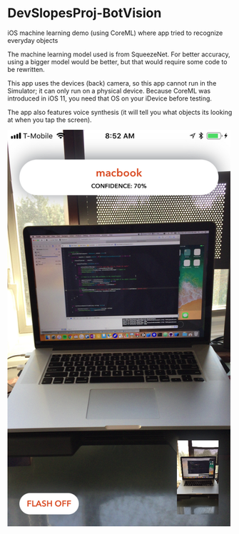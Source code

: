 # DevSlopesProj-BotVision
iOS machine learning demo (using CoreML) where app tried to recognize everyday objects

The machine learning model used is from SqueezeNet. For better accuracy, using a bigger model would be better, but that would require some code to be rewritten.

This app uses the devices (back) camera, so this app cannot run in the Simulator; it can only run on a physical device. Because CoreML was introduced in iOS 11, you need that OS on your iDevice before testing.

The app also features voice synthesis (it will tell you what objects its looking at when you tap the screen).

<img src="screenshot.jpeg" alt="Camera Screen" width="500"/>